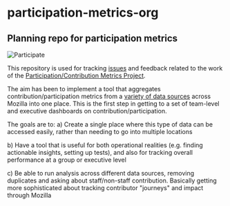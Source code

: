 # participation-metrics-org
## Planning repo for participation metrics
![Participate](https://wiki.mozilla.org/images/d/d0/ParticipationSmall.png)

This repository is used for tracking [issues](https://github.com/mozilla/participation-metrics-org/issues) and feedback related to the work of the [Participation/Contribution Metrics Project](https://wiki.mozilla.org/ParticipationSystems/Participation_Metrics#Contribution_metrics:).

The aim has been to implement a tool that aggregates contribution/participation metrics from a [variety of data sources](https://docs.google.com/document/d/1cO6l80lJugqaQh--FrdOt0MQ3N07mGgsK_CHRlQnB0c/edit#) across Mozilla into one place. This is the first step in getting to a set of team-level and executive dashboards on contribution/participation.

The goals are to:
a) Create a single place where this type of data can be accessed easily, rather than needing to go into multiple locations

b) Have a tool that is useful for both operational realities (e.g. finding actionable insights, setting up tests), and also for tracking overall performance at a group or executive level

c) Be able to run analysis across different data sources, removing duplicates and asking about staff/non-staff contribution. Basically getting more sophisticated about tracking contributor "journeys" and impact through Mozilla
